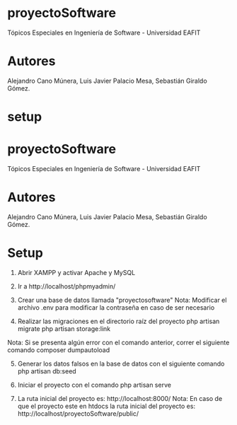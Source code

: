 # proyectoSoftware
Tópicos Especiales en Ingeniería de Software - Universidad EAFIT
# Autores
Alejandro Cano Múnera,
Luis Javier Palacio Mesa, 
Sebastián Giraldo Gómez.


# setup
# proyectoSoftware
Tópicos Especiales en Ingeniería de Software - Universidad EAFIT
# Autores
Alejandro Cano Múnera,
Luis Javier Palacio Mesa, 
Sebastián Giraldo Gómez.

# Setup
1. Abrir XAMPP y activar Apache y MySQL

2. Ir a http://localhost/phpmyadmin/

3. Crear una base de datos llamada "proyectosoftware"
Nota: Modificar el archivo .env para modificar la contraseña en caso de ser necesario

4. Realizar las migraciones en el directorio raíz del proyecto
php artisan migrate
php artisan storage:link

Nota: Si se presenta algún error con el comando anterior, correr el siguiente comando
composer dumpautoload

5. Generar los datos falsos en la base de datos con el siguiente comando
php artisan db:seed

6. Iniciar el proyecto con el comando
php artisan serve

7. La ruta inicial del proyecto es:
http://localhost:8000/
Nota: En caso de que el proyecto este en htdocs la ruta inicial del proyecto es:
http://localhost/proyectoSoftware/public/
